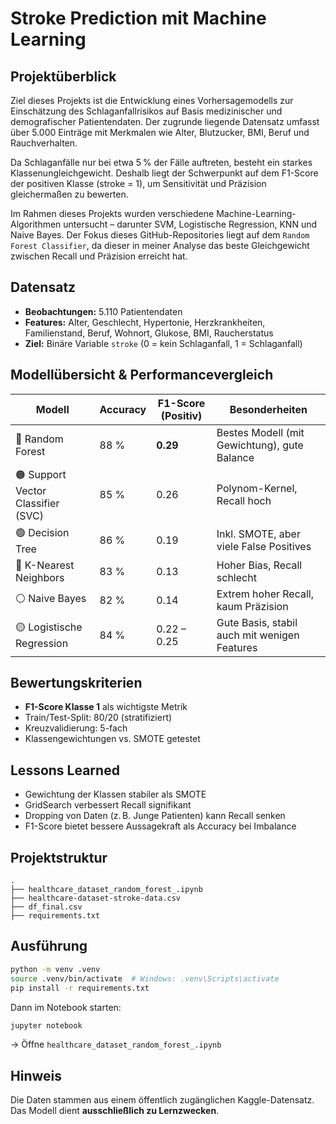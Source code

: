 #  Stroke Prediction mit Machine Learning

##  Projektüberblick

Ziel dieses Projekts ist die Entwicklung eines Vorhersagemodells zur Einschätzung des Schlaganfallrisikos auf Basis medizinischer und demografischer Patientendaten. Der zugrunde liegende Datensatz umfasst über 5.000 Einträge mit Merkmalen wie Alter, Blutzucker, BMI, Beruf und Rauchverhalten.

Da Schlaganfälle nur bei etwa 5 % der Fälle auftreten, besteht ein starkes Klassenungleichgewicht. Deshalb liegt der Schwerpunkt auf dem F1-Score der positiven Klasse (stroke = 1), um Sensitivität und Präzision gleichermaßen zu bewerten.

Im Rahmen dieses Projekts wurden verschiedene Machine-Learning-Algorithmen untersucht – darunter SVM, Logistische Regression, KNN und Naive Bayes.
Der Fokus dieses GitHub-Repositories liegt auf dem `Random Forest Classifier`, da dieser in meiner Analyse das beste Gleichgewicht zwischen Recall und Präzision erreicht hat.

##  Datensatz

- **Beobachtungen:** 5.110 Patientendaten
- **Features:** Alter, Geschlecht, Hypertonie, Herzkrankheiten, Familienstand, Beruf, Wohnort, Glukose, BMI, Raucherstatus
- **Ziel:** Binäre Variable `stroke` (0 = kein Schlaganfall, 1 = Schlaganfall)


##  Modellübersicht & Performancevergleich

| Modell                  | Accuracy | F1-Score (Positiv) | Besonderheiten |
|------------------------|----------|--------------------|----------------|
| 🔵 Random Forest        | 88 %     | **0.29**           | Bestes Modell (mit Gewichtung), gute Balance |
| 🟠 Support Vector Classifier (SVC) | 85 %     | 0.26               | Polynom-Kernel, Recall hoch |
| 🟢 Decision Tree        | 86 %     | 0.19               | Inkl. SMOTE, aber viele False Positives |
| 🔴 K-Nearest Neighbors  | 83 %     | 0.13               | Hoher Bias, Recall schlecht |
| ⚪ Naive Bayes          | 82 %     | 0.14               | Extrem hoher Recall, kaum Präzision |
| 🟡 Logistische Regression | 84 %   | 0.22 – 0.25        | Gute Basis, stabil auch mit wenigen Features |


##  Bewertungskriterien

- **F1-Score Klasse 1** als wichtigste Metrik  
- Train/Test-Split: 80/20 (stratifiziert)  
- Kreuzvalidierung: 5-fach  
- Klassengewichtungen vs. SMOTE getestet


##  Lessons Learned

- Gewichtung der Klassen stabiler als SMOTE
- GridSearch verbessert Recall signifikant
- Dropping von Daten (z. B. Junge Patienten) kann Recall senken
- F1-Score bietet bessere Aussagekraft als Accuracy bei Imbalance


##  Projektstruktur

```
.
├── healthcare_dataset_random_forest_.ipynb
├── healthcare-dataset-stroke-data.csv
├── df_final.csv
├── requirements.txt
```


##  Ausführung

```bash
python -m venv .venv
source .venv/bin/activate  # Windows: .venv\Scripts\activate
pip install -r requirements.txt
```

Dann im Notebook starten:
```bash
jupyter notebook
```
→ Öffne `healthcare_dataset_random_forest_.ipynb`


##  Hinweis

Die Daten stammen aus einem öffentlich zugänglichen Kaggle-Datensatz. Das Modell dient **ausschließlich zu Lernzwecken**.

